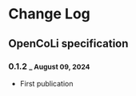 # Change Log

## OpenCoLi specification

### 0.1.2 <small>_ August 09, 2024</small>

+ First publication